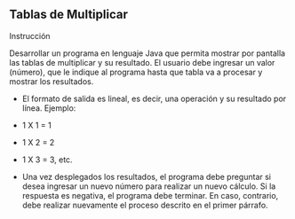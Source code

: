## Tablas de Multiplicar
Instrucción

Desarrollar un programa en lenguaje Java que permita mostrar por pantalla las tablas de multiplicar y su resultado. El usuario debe ingresar un valor (número), que le indique al programa hasta que tabla va a procesar y mostrar los resultados.

- El formato de salida es lineal, es decir, una operación y su resultado por línea. Ejemplo:

- 1 X 1 = 1

- 1 X 2 = 2

- 1 X 3 = 3, etc.

- Una vez desplegados los resultados, el programa debe preguntar si desea ingresar un nuevo número para realizar un nuevo cálculo. Si la respuesta es negativa, el programa debe terminar. En caso, contrario, debe realizar nuevamente el proceso descrito en el primer párrafo.